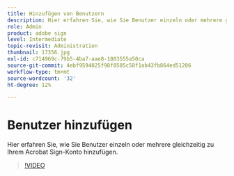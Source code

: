 ```yaml
---
title: Hinzufügen von Benutzern
description: Hier erfahren Sie, wie Sie Benutzer einzeln oder mehrere gleichzeitig zu Ihrem Acrobat Sign-Konto hinzufügen.
role: Admin
product: adobe sign
level: Intermediate
topic-revisit: Administration
thumbnail: 17356.jpg
exl-id: c714969c-79b5-4ba7-aae8-1803555a50ca
source-git-commit: 4ebf9594025f98f0505c58f1ab43fb864ed51206
workflow-type: tm+mt
source-wordcount: '32'
ht-degree: 12%

---
```


# Benutzer hinzufügen

Hier erfahren Sie, wie Sie Benutzer einzeln oder mehrere gleichzeitig zu Ihrem Acrobat Sign-Konto hinzufügen.

>[!VIDEO](https://video.tv.adobe.com/v/17356?quality=12&learn=on&hidetitle=true)
